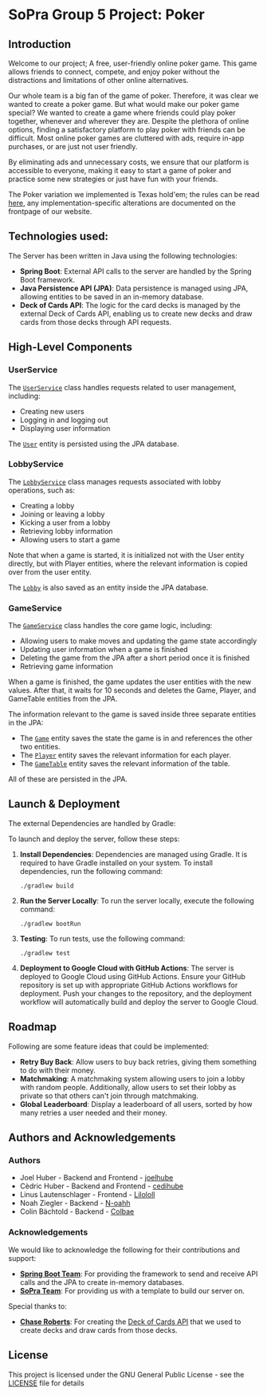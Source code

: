 # SoPra Group 5 Project: Poker

## Introduction
Welcome to our project; A free, user-friendly online poker game. This game allows friends to connect, compete, and enjoy poker without the distractions and limitations of other online alternatives.

Our whole team is a big fan of the game of poker. Therefore, it was clear we wanted to create a poker game. But what would make our poker game special? We wanted to create a game where friends could play poker together, whenever and wherever they are. Despite the plethora of online options, finding a satisfactory platform to play poker with friends can be difficult. Most online poker games are cluttered with ads, require in-app purchases, or are just not user friendly.

By eliminating ads and unnecessary costs, we ensure that our platform is accessible to everyone, making it easy to start a game of poker and practice some new strategies or just have fun with your friends.

The Poker variation we implemented is Texas hold'em; the rules can be read [here](https://en.wikipedia.org/wiki/Texas_hold_'em#Rules), any implementation-specific alterations are documented on the frontpage of our website.

## Technologies used:

The Server has been written in Java using the following technologies:
- **Spring Boot**: External API calls to the server are handled by the Spring Boot framework.
- **Java Persistence API (JPA)**: Data persistence is managed using JPA, allowing entities to be saved in an in-memory database.
- **Deck of Cards API**: The logic for the card decks is managed by the external Deck of Cards API, enabling us to create new decks and draw cards from those decks through API requests.

## High-Level Components

### UserService
The [`UserService`](src/main/java/ch/uzh/ifi/hase/soprafs24/service/UserService.java) class handles requests related to user management, including:
- Creating new users
- Logging in and logging out
- Displaying user information

The [`User`](src/main/java/ch/uzh/ifi/hase/soprafs24/entity/User.java) entity is persisted using the JPA database.

### LobbyService
The [`LobbyService`](src/main/java/ch/uzh/ifi/hase/soprafs24/service/LobbyService.java) class manages requests associated with lobby operations, such as:
- Creating a lobby
- Joining or leaving a lobby
- Kicking a user from a lobby
- Retrieving lobby information
- Allowing users to start a game

Note that when a game is started, it is initialized not with the User entity directly, but with Player entities, where the relevant information is copied over from the user entity.

The [`Lobby`](src/main/java/ch/uzh/ifi/hase/soprafs24/entity/Lobby.java) is also saved as an entity inside the JPA database.

### GameService
The [`GameService`](src/main/java/ch/uzh/ifi/hase/soprafs24/service/GameService.java) class handles the core game logic, including:
- Allowing users to make moves and updating the game state accordingly
- Updating user information when a game is finished
- Deleting the game from the JPA after a short period once it is finished
- Retrieving game information

When a game is finished, the game updates the user entities with the new values. After that, it waits for 10 seconds and deletes the Game, Player, and GameTable entities from the JPA.

The information relevant to the game is saved inside three separate entities in the JPA:
- The [`Game`](src/main/java/ch/uzh/ifi/hase/soprafs24/entity/Game.java) entity saves the state the game is in and references the other two entities.
- The [`Player`](src/main/java/ch/uzh/ifi/hase/soprafs24/entity/Player.java) entity saves the relevant information for each player.
- The [`GameTable`](src/main/java/ch/uzh/ifi/hase/soprafs24/entity/GameTable.java) entity saves the relevant information of the table.

All of these are persisted in the JPA.

## Launch & Deployment

The external Dependencies are handled by Gradle:

To launch and deploy the server, follow these steps:

1. **Install Dependencies**: Dependencies are managed using Gradle. It is required to have Gradle installed on your system. To install dependencies, run the following command:
    ```
    ./gradlew build
    ```

2. **Run the Server Locally**: To run the server locally, execute the following command:
    ```
    ./gradlew bootRun
    ```

3. **Testing**: To run tests, use the following command:
    ```
    ./gradlew test
    ```

4. **Deployment to Google Cloud with GitHub Actions**: The server is deployed to Google Cloud using GitHub Actions. Ensure your GitHub repository is set up with appropriate GitHub Actions workflows for deployment. Push your changes to the repository, and the deployment workflow will automatically build and deploy the server to Google Cloud.


## Roadmap

Following are some feature ideas that could be implemented:

- **Retry Buy Back**: Allow users to buy back retries, giving them something to do with their money.
- **Matchmaking**: A matchmaking system allowing users to join a lobby with random people. Additionally, allow users to set their lobby as private so that others can't join through matchmaking.
- **Global Leaderboard**: Display a leaderboard of all users, sorted by how many retries a user needed and their money.

## Authors and Acknowledgements

### Authors

- Joel Huber - Backend and Frontend - [joelhube](https://github.com/joelhube)
- Cèdric Huber - Backend and Frontend - [cedihube](https://github.com/cedihuber)
- Linus Lautenschlager - Frontend - [Lilololl](https://github.com/Lilololl)
- Noah Ziegler - Backend - [N-oahh](https://github.com/N-oahh)
- Colin Bächtold - Backend - [Colbae](https://github.com/Colbae)

### Acknowledgements

We would like to acknowledge the following for their contributions and support:

- [**Spring Boot Team**](https://spring.io/team): For providing the framework to send and receive API calls and the JPA to create in-memory databases.
- [**SoPra Team**](https://github.com/HASEL-UZH/sopra-fs24-template-server): For providing us with a template to build our server on.

Special thanks to:
- [**Chase Roberts**](https://github.com/crobertsbmw/): For creating the [Deck of Cards API](https://www.deckofcardsapi.com/) that we used to create decks and draw cards from those decks.


## License

This project is licensed under the GNU General Public License - see the [LICENSE](LICENSE) file for details
